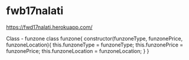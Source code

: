 # fwb17nalati
https://fwd17nalati.herokuapp.com/

Class - funzone class funzone{ constructor(funzoneType, funzonePrice, funzoneLocation){ this.funzoneType = funzoneType; this.funzonePrice = funzonePrice; this.funzoneLocation = funzoneLocation; } }
